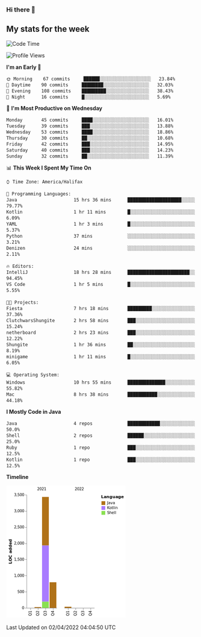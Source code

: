 ### Hi there 👋

## My stats for the week
<!--START_SECTION:waka-->
![Code Time](http://img.shields.io/badge/Code%20Time-145%20hrs%2013%20mins-blue)

![Profile Views](http://img.shields.io/badge/Profile%20Views-0-blue)

**I'm an Early 🐤** 

```text
🌞 Morning    67 commits     ██████░░░░░░░░░░░░░░░░░░░   23.84% 
🌆 Daytime    90 commits     ████████░░░░░░░░░░░░░░░░░   32.03% 
🌃 Evening    108 commits    █████████░░░░░░░░░░░░░░░░   38.43% 
🌙 Night      16 commits     █░░░░░░░░░░░░░░░░░░░░░░░░   5.69%

```
📅 **I'm Most Productive on Wednesday** 

```text
Monday       45 commits     ████░░░░░░░░░░░░░░░░░░░░░   16.01% 
Tuesday      39 commits     ███░░░░░░░░░░░░░░░░░░░░░░   13.88% 
Wednesday    53 commits     ████░░░░░░░░░░░░░░░░░░░░░   18.86% 
Thursday     30 commits     ██░░░░░░░░░░░░░░░░░░░░░░░   10.68% 
Friday       42 commits     ███░░░░░░░░░░░░░░░░░░░░░░   14.95% 
Saturday     40 commits     ███░░░░░░░░░░░░░░░░░░░░░░   14.23% 
Sunday       32 commits     ██░░░░░░░░░░░░░░░░░░░░░░░   11.39%

```


📊 **This Week I Spent My Time On** 

```text
⌚︎ Time Zone: America/Halifax

💬 Programming Languages: 
Java                     15 hrs 36 mins      ████████████████████░░░░░   79.77% 
Kotlin                   1 hr 11 mins        █░░░░░░░░░░░░░░░░░░░░░░░░   6.09% 
YAML                     1 hr 3 mins         █░░░░░░░░░░░░░░░░░░░░░░░░   5.37% 
Python                   37 mins             ░░░░░░░░░░░░░░░░░░░░░░░░░   3.21% 
Denizen                  24 mins             ░░░░░░░░░░░░░░░░░░░░░░░░░   2.11%

🔥 Editors: 
IntelliJ                 18 hrs 28 mins      ███████████████████████░░   94.45% 
VS Code                  1 hr 5 mins         █░░░░░░░░░░░░░░░░░░░░░░░░   5.55%

🐱‍💻 Projects: 
Fiesta                   7 hrs 18 mins       █████████░░░░░░░░░░░░░░░░   37.36% 
ClutchwarsShungite       2 hrs 58 mins       ███░░░░░░░░░░░░░░░░░░░░░░   15.24% 
netherboard              2 hrs 23 mins       ███░░░░░░░░░░░░░░░░░░░░░░   12.22% 
Shungite                 1 hr 36 mins        ██░░░░░░░░░░░░░░░░░░░░░░░   8.19% 
minigame                 1 hr 11 mins        █░░░░░░░░░░░░░░░░░░░░░░░░   6.05%

💻 Operating System: 
Windows                  10 hrs 55 mins      ██████████████░░░░░░░░░░░   55.82% 
Mac                      8 hrs 38 mins       ███████████░░░░░░░░░░░░░░   44.18%

```

**I Mostly Code in Java** 

```text
Java                     4 repos             ████████████░░░░░░░░░░░░░   50.0% 
Shell                    2 repos             ██████░░░░░░░░░░░░░░░░░░░   25.0% 
Ruby                     1 repo              ███░░░░░░░░░░░░░░░░░░░░░░   12.5% 
Kotlin                   1 repo              ███░░░░░░░░░░░░░░░░░░░░░░   12.5%

```


**Timeline**

![Chart not found](https://raw.githubusercontent.com/lyndseyy/lyndseyy/main/charts/bar_graph.png) 


 Last Updated on 02/04/2022 04:04:50 UTC
<!--END_SECTION:waka-->